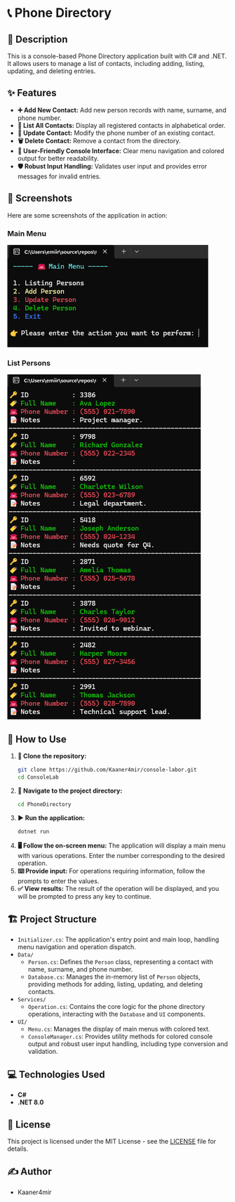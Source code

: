 # 📞 Phone Directory

## 📝 Description

This is a console-based Phone Directory application built with C# and .NET. It allows users to manage a list of contacts, including adding, listing, updating, and deleting entries.

## ✨ Features

- **➕ Add New Contact:** Add new person records with name, surname, and phone number.
- **📜 List All Contacts:** Display all registered contacts in alphabetical order.
- **🔄 Update Contact:** Modify the phone number of an existing contact.
- **🗑️ Delete Contact:** Remove a contact from the directory.
- **🤝 User-Friendly Console Interface:** Clear menu navigation and colored output for better readability.
- **🛡️ Robust Input Handling:** Validates user input and provides error messages for invalid entries.

## 📸 Screenshots

Here are some screenshots of the application in action:

### Main Menu

![Main Menu](Images/MainMenu.png)

### List Persons

![List Persons](Images/ListPerson.png)

## 🚀 How to Use

1.  **🔗 Clone the repository:**
    ```bash
    git clone https://github.com/Kaaner4mir/console-labor.git
    cd ConsoleLab
    ```
2.  **📂 Navigate to the project directory:**
    ```bash
    cd PhoneDirectory
    ```
3.  **▶️ Run the application:**
    ```bash
    dotnet run
    ```
4.  **🖥️ Follow the on-screen menu:** The application will display a main menu with various operations. Enter the number corresponding to the desired operation.
5.  **⌨️ Provide input:** For operations requiring information, follow the prompts to enter the values.
6.  **✅ View results:** The result of the operation will be displayed, and you will be prompted to press any key to continue.

## 🏗️ Project Structure

- `Initializer.cs`: The application's entry point and main loop, handling menu navigation and operation dispatch.
- `Data/`
  - `Person.cs`: Defines the `Person` class, representing a contact with name, surname, and phone number.
  - `Database.cs`: Manages the in-memory list of `Person` objects, providing methods for adding, listing, updating, and deleting contacts.
- `Services/`
  - `Operation.cs`: Contains the core logic for the phone directory operations, interacting with the `Database` and `UI` components.
- `UI/`
  - `Menu.cs`: Manages the display of main menus with colored text.
  - `ConsoleManager.cs`: Provides utility methods for colored console output and robust user input handling, including type conversion and validation.

## 💻 Technologies Used

- **C#**
- **.NET 8.0**

## 📄 License

This project is licensed under the MIT License - see the [LICENSE](LICENSE) file for details.

## ✍️ Author

- Kaaner4mir
